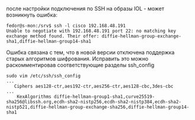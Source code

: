 после настройки подключения по SSH на образы IOL - может возникнуть ошибка:
```
fedor@s-mon:/srv$ ssh -l cisco 192.168.48.191
Unable to negotiate with 192.168.48.191 port 22: no matching key exchange method found. Their offer: diffie-hellman-group-exchange-sha1,diffie-hellman-group14-sha1
```
Ошибка связана с тем, что в новой версии отключена поддержка старых алгоритмов шифрования. Исправить это можно раскомментировав соответствующие разделы ssh_config
```
sudo vim /etc/ssh/ssh_config
...
   Ciphers aes128-ctr,aes192-ctr,aes256-ctr,aes128-cbc,3des-cbc
...
    KexAlgorithms diffie-hellman-group1-sha1,curve25519-sha256@libssh.org,ecdh-sha2-nistp256,ecdh-sha2-nistp384,ecdh-sha2-nistp521,diffie-hellman-group-exchange-sha256,diffie-hellman-group14-sha1
```